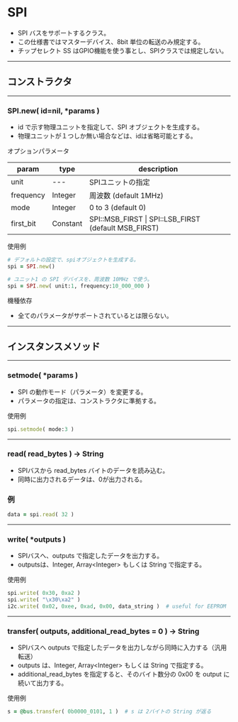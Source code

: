 # SPI

* SPI バスをサポートするクラス。
* この仕様書ではマスターデバイス、8bit 単位の転送のみ規定する。
* チップセレクト SS はGPIO機能を使う事とし、SPIクラスでは規定しない。

------------------------------------------------------------
## コンストラクタ
----------------------------------------
### SPI.new( id=nil, *params )

* id で示す物理ユニットを指定して、SPI オブジェクトを生成する。
* 物理ユニットが１つしか無い場合などは、idは省略可能とする。

オプションパラメータ

| param | type | description |
|-|-|-|
| unit | --- | SPIユニットの指定 |
| frequency | Integer | 周波数 (default 1MHz) |
| mode | Integer | 0 to 3 (default 0) |
| first_bit | Constant | SPI::MSB_FIRST \| SPI::LSB_FIRST (default MSB_FIRST) |

使用例
```ruby
# デフォルトの設定で、spiオブジェクトを生成する。
spi = SPI.new()

# ユニット1 の SPI デバイスを、周波数 10MHz で使う。
spi = SPI.new( unit:1, frequency:10_000_000 )
```

機種依存
* 全てのパラメータがサポートされているとは限らない。


------------------------------------------------------------
## インスタンスメソッド
----------------------------------------
### setmode( *params )

* SPI の動作モード（パラメータ）を変更する。
* パラメータの指定は、コンストラクタに準拠する。


使用例
```ruby
spi.setmode( mode:3 )
```

----------------------------------------
### read( read_bytes ) -> String

* SPIバスから read_bytes バイトのデータを読み込む。
* 同時に出力されるデータは、0が出力される。

### 例
```ruby
data = spi.read( 32 )
```

----------------------------------------
### write( *outputs )

* SPIバスへ、outputs で指定したデータを出力する。
* outputsは、Integer, Array\<Integer\> もしくは String で指定する。

使用例
```ruby
spi.write( 0x30, 0xa2 )
spi.write( "\x30\xa2" )
i2c.write( 0x02, 0xee, 0xad, 0x00, data_string )  # useful for EEPROM
```

----------------------------------------
### transfer( outputs, additional_read_bytes = 0 ) -> String

* SPIバスへ outputs で指定したデータを出力しながら同時に入力する（汎用転送）
* outputs は、Integer, Array\<Integer\> もしくは String で指定する。
* additional_read_bytes を指定すると、そのバイト数分の 0x00 を output に続いて出力する。

使用例
```ruby
s = @bus.transfer( 0b0000_0101, 1 )  # s は 2バイトの String が返る
```
